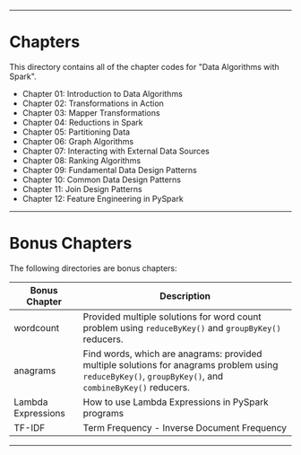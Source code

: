 ----
# Chapters

This directory contains all of the chapter codes for "Data Algorithms with Spark".

* Chapter 01: Introduction to Data Algorithms
* Chapter 02: Transformations in Action
* Chapter 03: Mapper Transformations
* Chapter 04: Reductions in Spark
* Chapter 05: Partitioning Data
* Chapter 06: Graph Algorithms
* Chapter 07: Interacting with External Data Sources
* Chapter 08: Ranking Algorithms
* Chapter 09: Fundamental Data Design Patterns
* Chapter 10: Common Data Design Patterns
* Chapter 11: Join Design Patterns
* Chapter 12: Feature Engineering in PySpark


----

# Bonus Chapters

The following directories are bonus chapters:

  
| Bonus Chapter                | Description                               | 
|------------------------------|-------------------------------------------|
| wordcount                    |  Provided multiple solutions for word count problem using `reduceByKey()` and `groupByKey()` reducers.  |
| anagrams                     |  Find words, which are anagrams: provided multiple solutions for anagrams problem using `reduceByKey()`, `groupByKey()`, and `combineByKey()` reducers. |
| Lambda Expressions           |  How to use Lambda Expressions in PySpark programs |
| TF-IDF                       | Term Frequency - Inverse Document Frequency |

----